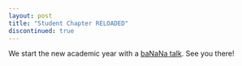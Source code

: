 ```yaml
---
layout: post
title: "Student Chapter RELOADED"
discontinued: true
---
```


We start the new academic year with a [baNaNa talk].  See you there!

[baNaNa talk]: http://projectbanana.github.io/lecture/2015/09/24/pgfplots.html
